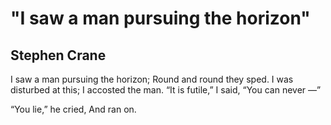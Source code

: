 # "I saw a man pursuing the horizon"
## Stephen Crane
I saw a man pursuing the horizon;
Round and round they sped.
I was disturbed at this;
I accosted the man.
“It is futile,” I said,
“You can never —”

“You lie,” he cried,
And ran on.
